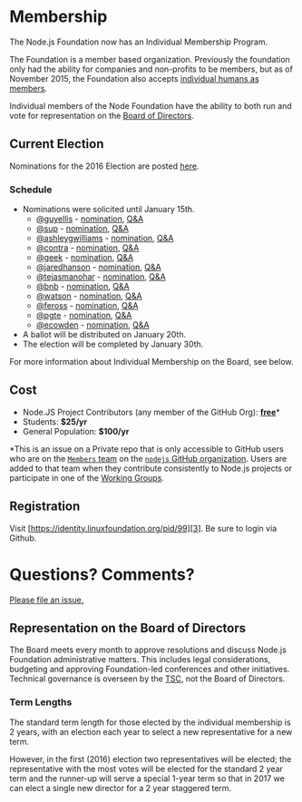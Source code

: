 # Membership

The Node.js Foundation now has an Individual Membership Program.

The Foundation is a member based organization. Previously the
foundation only had the ability for companies and non-profits
to be members, but as of November 2015, the Foundation also
accepts [individual humans as members][4].

Individual members of the Node Foundation have the ability to
both run and vote for representation on the [Board of Directors][5].

## Current Election

Nominations for the 2016 Election are posted [here][1].

### Schedule

- Nominations were solicited until January 15th.
  - [@guyellis](https://github.com/guyellis) -  [nomination](http://www.guyellisrocks.com/2015/11/node-foundation-membership-election.html), [Q&A](https://github.com/nodejs/membership/issues/19)
  - [@sup](https://github.com/sup) - [nomination](http://jona.io/blog/board-application/), [Q&A](https://github.com/nodejs/membership/issues/20)
  - [@ashleygwilliams](https://github.com/ashleygwilliams) - [nomination](https://medium.com/@ag_dubs/hi-i-m-running-for-the-node-foundation-board-of-directors-c87d762cb78b), [Q&A](https://github.com/nodejs/membership/issues/21)
  - [@contra](https://github.com/contra) - [nomination](http://contra.io/node_board.txt), [Q&A](https://github.com/nodejs/membership/issues/22)
  - [@geek](https://github.com/geek) - [nomination](http://jsgeek.com/posts/node-foundation-board-nomination.html), [Q&A](https://github.com/nodejs/membership/issues/23)
  - [@jaredhanson](https://github.com/jaredhanson) - [nomination](http://jaredhanson.net/blog/2016/01/13/im-running-for-the-node-js-foundation-bod/), [Q&A](https://github.com/nodejs/membership/issues/24)
  - [@tejasmanohar](https://github.com/tejasmanohar) - [nomination](https://medium.com/@tejasmanohar/node-js-foundation-board-of-directors-5514e8faa660), [Q&A](https://github.com/nodejs/membership/issues/25)
  - [@bnb](https://github.com/bnb) - [nomination](http://bnb.im/blog/Individual-Membership-on-the-Board-of-Directors-for-Node-js.html), [Q&A](https://github.com/nodejs/membership/issues/26)
  - [@watson](https://github.com/watson) - [nomination](https://medium.com/@wa7son/why-i-m-running-for-the-node-js-foundation-board-of-directors-253bc2e3a834#.oarxi35e2), [Q&A](https://github.com/nodejs/membership/issues/27)
  - [@feross](https://github.com/feross) - [nomination](http://feross.org/node-board/), [Q&A](https://github.com/nodejs/membership/issues/28)
  - [@pgte](https://github.com/pgte) - [nomination](https://gist.github.com/pgte/cfbf468202b35be78c66), [Q&A](https://github.com/nodejs/membership/issues/29)
  - [@ecowden](https://github.com/ecowden) - [nomination](https://medium.com/@evan.cowden/the-world-s-worst-resume-e0adf234baa0#.47ru4hped), [Q&A](https://github.com/nodejs/membership/issues/30)
- A ballot will be distributed on January 20th.
- The election will be completed by January 30th.

For more information about Individual Membership on the Board,
see below.

## Cost

- Node.JS Project Contributors (any member of the GitHub Org): [__free__][2]*
- Students: __$25/yr__
- General Population: __$100/yr__

*This is an issue on a Private repo that is only accessible to GitHub users
who are on the [`Members` team][8] on the [`nodejs` GitHub organization][9].
Users are added to that team when they contribute consistently to Node.js
projects or participate in one of the [Working Groups][10].

## Registration

Visit [https://identity.linuxfoundation.org/pid/99][3]. Be sure to login via Github.

# Questions? Comments?

[Please file an issue.][6]

## Representation on the Board of Directors

The Board meets every month to approve resolutions and discuss
Node.js Foundation administrative matters. This includes legal
considerations, budgeting and approving Foundation-led
conferences and other initiatives. Technical governance is
overseen by the [TSC][7], not the Board of Directors.

### Term Lengths

The standard term length for those elected by the individual
membership is 2 years, with an election each year to select
a new representative for a new term.

However, in the first (2016) election two representatives will
be elected; the representative with the most votes will be elected
for the standard 2 year term and the runner-up will serve a special
1-year term so that in 2017 we can elect a single new director for
a 2 year staggered term.

[1]: https://github.com/nodejs/membership/issues/12
[2]: https://github.com/nodejs/members/issues/1
[3]: https://identity.linuxfoundation.org/pid/99
[4]: https://nodejs.org/en/blog/community/individual-membership/
[5]: https://nodejs.org/en/foundation/board/
[6]: https://github.com/nodejs/membership/issues
[7]: https://github.com/nodejs/TSC
[8]: https://github.com/orgs/nodejs/teams/members 
[9]: https://github.com/nodejs
[10]: https://github.com/nodejs/TSC/blob/master/WORKING_GROUPS.md
